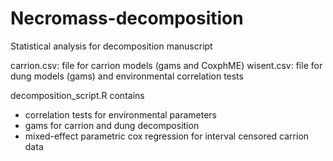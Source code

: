 # Necromass-decomposition
Statistical analysis for decomposition manuscript

carrion.csv: file for carrion models (gams and CoxphME)
wisent.csv: file for dung models (gams) and environmental correlation tests

decomposition_script.R contains 
  - correlation tests for environmental parameters
  - gams for carrion and dung decomposition 
  - mixed-effect parametric cox regression for interval censored carrion data


